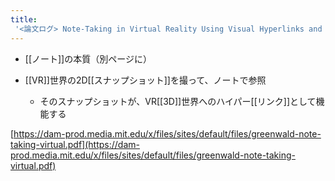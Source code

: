 ```yaml
---
title:
 '<論文ログ> Note-Taking in Virtual Reality Using Visual Hyperlinks and Annotations'
---
```


- [[ノート]]の本質（別ページに）

- [[VR]]世界の2D[[スナップショット]]を撮って、ノートで参照
    - そのスナップショットが、VR[[3D]]世界へのハイパー[[リンク]]として機能する

[https://dam-prod.media.mit.edu/x/files/sites/default/files/greenwald-note-taking-virtual.pdf](https://dam-prod.media.mit.edu/x/files/sites/default/files/greenwald-note-taking-virtual.pdf)